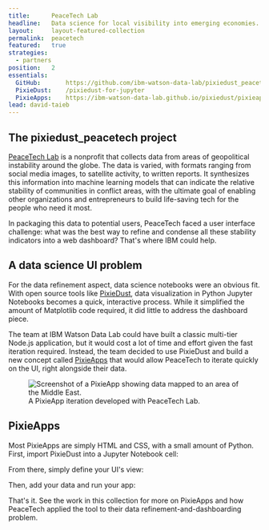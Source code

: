 ```yaml
---
title:      PeaceTech Lab
headline:   Data science for local visibility into emerging economies.
layout:     layout-featured-collection
permalink:  peacetech
featured:   true
strategies: 
  - partners
position:	2
essentials:
  GitHub:  		https://github.com/ibm-watson-data-lab/pixiedust_peacetech
  PixieDust:	/pixiedust-for-jupyter
  PixieApps:	https://ibm-watson-data-lab.github.io/pixiedust/pixieapps.html
lead: david-taieb
---
```


## The pixiedust_peacetech project

[PeaceTech Lab](http://www.peacetechlab.org/) is a nonprofit that collects data from areas of geopolitical instability around the globe. The data is varied, with formats ranging from social media images, to satellite activity, to written reports. It synthesizes this information into machine learning models that can indicate the relative stability of communities in conflict areas, with the ultimate goal of enabling other organizations and entrepreneurs to build life-saving tech for the people who need it most.

In packaging this data to potential users, PeaceTech faced a user interface challenge: what was the best way to refine and condense all these stability indicators into a web dashboard? That's where IBM could help.

## A data science UI problem

For the data refinement aspect, data science notebooks were an obvious fit. With open source tools like [PixieDust](/pixiedust-for-jupyter), data visualization in Python Jupyter Notebooks becomes a quick, interactive process. While it simplified the amount of Matplotlib code required, it did little to address the dashboard piece.

The team at IBM Watson Data Lab could have built a classic multi-tier Node.js application, but it would cost a lot of time and effort given the fast iteration required. Instead, the team decided to use PixieDust and build a new concept called [PixieApps](https://ibm-watson-data-lab.github.io/pixiedust/pixieapps.html) that would allow PeaceTech to iterate quickly on the UI, right alongside their data.

<figure>
  <img src="{{site.url}}/img/peacetech-map.png" alt="Screenshot of a PixieApp showing data mapped to an area of the Middle East."/>
  <figcaption>A PixieApp iteration developed with PeaceTech Lab.</figcaption>
</figure>

## PixieApps

Most PixieApps are simply HTML and CSS, with a small amount of Python. First, import PixieDust into a Jupyter Notebook cell:

<script src="https://gist.github.com/mikebroberg/d17facd419641f4c03974267bc7a23c2.js"></script>

From there, simply define your UI's view:

<script src="https://gist.github.com/mikebroberg/907410e2500f182d3f698921b1954958.js"></script>

Then, add your data and run your app:

<script src="https://gist.github.com/mikebroberg/013cd80bd52c950e576a0957bf7dae4f.js"></script>

That's it. See the work in this collection for more on PixieApps and how PeaceTech applied the tool to their data refinement-and-dashboarding problem.
